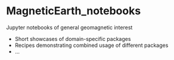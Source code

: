 # MagneticEarth_notebooks

Jupyter notebooks of general geomagnetic interest

- Short showcases of domain-specific packages
- Recipes demonstrating combined usage of different packages
- ...
